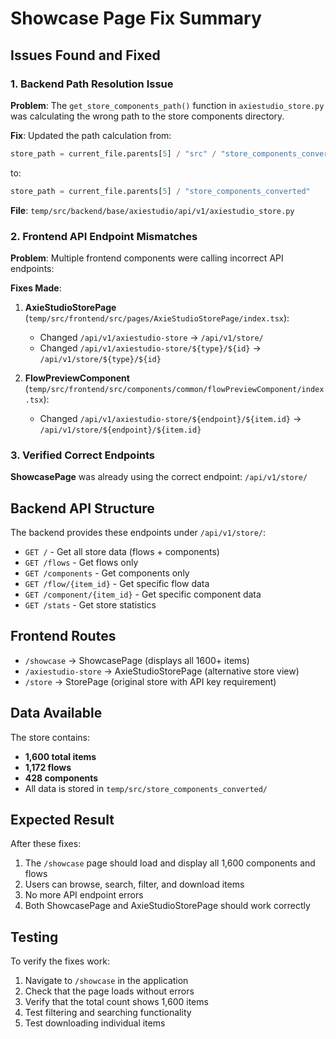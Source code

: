 # Showcase Page Fix Summary

## Issues Found and Fixed

### 1. Backend Path Resolution Issue
**Problem**: The `get_store_components_path()` function in `axiestudio_store.py` was calculating the wrong path to the store components directory.

**Fix**: Updated the path calculation from:
```python
store_path = current_file.parents[5] / "src" / "store_components_converted"
```
to:
```python
store_path = current_file.parents[5] / "store_components_converted"
```

**File**: `temp/src/backend/base/axiestudio/api/v1/axiestudio_store.py`

### 2. Frontend API Endpoint Mismatches
**Problem**: Multiple frontend components were calling incorrect API endpoints:

**Fixes Made**:

1. **AxieStudioStorePage** (`temp/src/frontend/src/pages/AxieStudioStorePage/index.tsx`):
   - Changed `/api/v1/axiestudio-store` → `/api/v1/store/`
   - Changed `/api/v1/axiestudio-store/${type}/${id}` → `/api/v1/store/${type}/${id}`

2. **FlowPreviewComponent** (`temp/src/frontend/src/components/common/flowPreviewComponent/index.tsx`):
   - Changed `/api/v1/axiestudio-store/${endpoint}/${item.id}` → `/api/v1/store/${endpoint}/${item.id}`

### 3. Verified Correct Endpoints
**ShowcasePage** was already using the correct endpoint: `/api/v1/store/`

## Backend API Structure
The backend provides these endpoints under `/api/v1/store/`:
- `GET /` - Get all store data (flows + components)
- `GET /flows` - Get flows only
- `GET /components` - Get components only  
- `GET /flow/{item_id}` - Get specific flow data
- `GET /component/{item_id}` - Get specific component data
- `GET /stats` - Get store statistics

## Frontend Routes
- `/showcase` → ShowcasePage (displays all 1600+ items)
- `/axiestudio-store` → AxieStudioStorePage (alternative store view)
- `/store` → StorePage (original store with API key requirement)

## Data Available
The store contains:
- **1,600 total items**
- **1,172 flows**
- **428 components**
- All data is stored in `temp/src/store_components_converted/`

## Expected Result
After these fixes:
1. The `/showcase` page should load and display all 1,600 components and flows
2. Users can browse, search, filter, and download items
3. No more API endpoint errors
4. Both ShowcasePage and AxieStudioStorePage should work correctly

## Testing
To verify the fixes work:
1. Navigate to `/showcase` in the application
2. Check that the page loads without errors
3. Verify that the total count shows 1,600 items
4. Test filtering and searching functionality
5. Test downloading individual items
